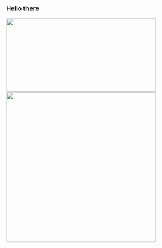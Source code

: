 ### Hello there 

<p>
<img src ="https://github-readme-stats.vercel.app/api?username=d8rkmind" height=195 width=397> 
  <image src ="https://github-readme-stats.vercel.app/api/top-langs/?username=d8rkmind&layout=compact" width=397>
 </p>
<!--
**d8rkmind/d8rkmind** is a ✨ _special_ ✨ repository because its `README.md` (this file) appears on your GitHub profile.

Here are some ideas to get you started:

- 🔭 I’m currently working on ...
- 🌱 I’m currently learning ...
- 👯 I’m looking to collaborate on ...
- 🤔 I’m looking for help with ...
- 💬 Ask me about ...
- 📫 How to reach me: ...
- 😄 Pronouns: ...
- ⚡ Fun fact: ...
-->
